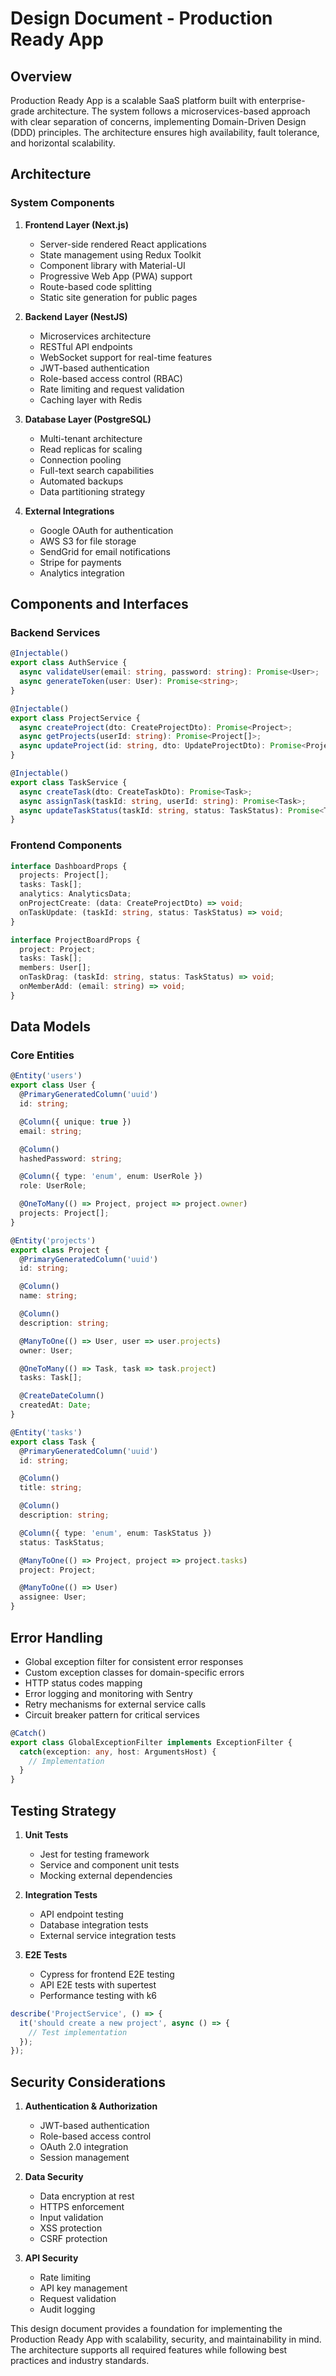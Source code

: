 # Design Document - Production Ready App

## Overview
Production Ready App is a scalable SaaS platform built with enterprise-grade architecture. The system follows a microservices-based approach with clear separation of concerns, implementing Domain-Driven Design (DDD) principles. The architecture ensures high availability, fault tolerance, and horizontal scalability.

## Architecture

### System Components

1. **Frontend Layer (Next.js)**
   - Server-side rendered React applications
   - State management using Redux Toolkit
   - Component library with Material-UI
   - Progressive Web App (PWA) support
   - Route-based code splitting
   - Static site generation for public pages

2. **Backend Layer (NestJS)**
   - Microservices architecture
   - RESTful API endpoints
   - WebSocket support for real-time features
   - JWT-based authentication
   - Role-based access control (RBAC)
   - Rate limiting and request validation
   - Caching layer with Redis

3. **Database Layer (PostgreSQL)**
   - Multi-tenant architecture
   - Read replicas for scaling
   - Connection pooling
   - Full-text search capabilities
   - Automated backups
   - Data partitioning strategy

4. **External Integrations**
   - Google OAuth for authentication
   - AWS S3 for file storage
   - SendGrid for email notifications
   - Stripe for payments
   - Analytics integration

## Components and Interfaces

### Backend Services

```typescript
@Injectable()
export class AuthService {
  async validateUser(email: string, password: string): Promise<User>;
  async generateToken(user: User): Promise<string>;
}

@Injectable()
export class ProjectService {
  async createProject(dto: CreateProjectDto): Promise<Project>;
  async getProjects(userId: string): Promise<Project[]>;
  async updateProject(id: string, dto: UpdateProjectDto): Promise<Project>;
}

@Injectable()
export class TaskService {
  async createTask(dto: CreateTaskDto): Promise<Task>;
  async assignTask(taskId: string, userId: string): Promise<Task>;
  async updateTaskStatus(taskId: string, status: TaskStatus): Promise<Task>;
}
```

### Frontend Components

```typescript
interface DashboardProps {
  projects: Project[];
  tasks: Task[];
  analytics: AnalyticsData;
  onProjectCreate: (data: CreateProjectDto) => void;
  onTaskUpdate: (taskId: string, status: TaskStatus) => void;
}

interface ProjectBoardProps {
  project: Project;
  tasks: Task[];
  members: User[];
  onTaskDrag: (taskId: string, status: TaskStatus) => void;
  onMemberAdd: (email: string) => void;
}
```

## Data Models

### Core Entities

```typescript
@Entity('users')
export class User {
  @PrimaryGeneratedColumn('uuid')
  id: string;

  @Column({ unique: true })
  email: string;

  @Column()
  hashedPassword: string;

  @Column({ type: 'enum', enum: UserRole })
  role: UserRole;

  @OneToMany(() => Project, project => project.owner)
  projects: Project[];
}

@Entity('projects')
export class Project {
  @PrimaryGeneratedColumn('uuid')
  id: string;

  @Column()
  name: string;

  @Column()
  description: string;

  @ManyToOne(() => User, user => user.projects)
  owner: User;

  @OneToMany(() => Task, task => task.project)
  tasks: Task[];

  @CreateDateColumn()
  createdAt: Date;
}

@Entity('tasks')
export class Task {
  @PrimaryGeneratedColumn('uuid')
  id: string;

  @Column()
  title: string;

  @Column()
  description: string;

  @Column({ type: 'enum', enum: TaskStatus })
  status: TaskStatus;

  @ManyToOne(() => Project, project => project.tasks)
  project: Project;

  @ManyToOne(() => User)
  assignee: User;
}
```

## Error Handling

- Global exception filter for consistent error responses
- Custom exception classes for domain-specific errors
- HTTP status codes mapping
- Error logging and monitoring with Sentry
- Retry mechanisms for external service calls
- Circuit breaker pattern for critical services

```typescript
@Catch()
export class GlobalExceptionFilter implements ExceptionFilter {
  catch(exception: any, host: ArgumentsHost) {
    // Implementation
  }
}
```

## Testing Strategy

1. **Unit Tests**
   - Jest for testing framework
   - Service and component unit tests
   - Mocking external dependencies

2. **Integration Tests**
   - API endpoint testing
   - Database integration tests
   - External service integration tests

3. **E2E Tests**
   - Cypress for frontend E2E testing
   - API E2E tests with supertest
   - Performance testing with k6

```typescript
describe('ProjectService', () => {
  it('should create a new project', async () => {
    // Test implementation
  });
});
```

## Security Considerations

1. **Authentication & Authorization**
   - JWT-based authentication
   - Role-based access control
   - OAuth 2.0 integration
   - Session management

2. **Data Security**
   - Data encryption at rest
   - HTTPS enforcement
   - Input validation
   - XSS protection
   - CSRF protection

3. **API Security**
   - Rate limiting
   - API key management
   - Request validation
   - Audit logging

This design document provides a foundation for implementing the Production Ready App with scalability, security, and maintainability in mind. The architecture supports all required features while following best practices and industry standards.